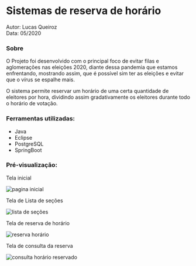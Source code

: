 
<h1>Sistemas de reserva de horário</h1>
<p>Autor: Lucas Queiroz<br>
Data: 05/2020</p>

<h3>Sobre</h3>
<p>O Projeto foi desenvolvido com o principal foco de evitar filas e aglomerações nas eleições 2020, diante dessa pandemia que estamos enfrentando, mostrando assim, que é possível sim ter as eleições e evitar que o vírus se espalhe mais. 

O sistema permite reservar um horário de uma certa quantidade de eleitores por hora, dividindo assim gradativamente os eleitores durante todo o horário de votação.</p>

<h3>Ferramentas utilizadas:</h3>
  <ul>
    <li>Java </li>
    <li>Eclipse</li>
    <li>PostgreSQL</li>
    <li>SpringBoot</li>
  </ul>
</p>

<h3>Pré-visualização:</h3>

Tela inicial 

![pagina inicial](https://user-images.githubusercontent.com/35462940/85030172-83365780-b153-11ea-8b0a-2c16272d3007.png)

Tela de Lista de seções

![lista de seções](https://user-images.githubusercontent.com/35462940/85030203-8c272900-b153-11ea-988c-2efd73d828bc.png)

Tela de reserva de horário

![reserva horário](https://user-images.githubusercontent.com/35462940/85030215-8fbab000-b153-11ea-8a87-ecd34096dd7a.png)

Tela de consulta da reserva

![consulta horário reservado](https://user-images.githubusercontent.com/35462940/85030234-93e6cd80-b153-11ea-828c-28482b958001.png)
